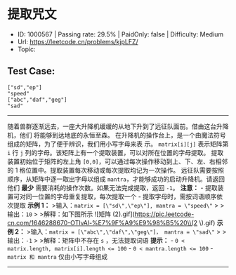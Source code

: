 # 提取咒文                                                           

* ID: 1000567 | Passing rate: 29.5% | PaidOnly: false  | Difficulty: Medium 
* Url: https://leetcode.cn/problems/kjpLFZ/ 
* Topic:  

## Test Case:

```
["sd","ep"]
"speed"
["abc","daf","geg"]
"sad"
```

---

随着兽群逐渐远去，一座大升降机缓缓的从地下升到了远征队面前。借由这台升降机，他们
将能够到达地底的永恒至森。
在升降机的操作台上，是一个由魔法符号组成的矩阵，为了便于辨识，我们用小写字母来表
示。 `matrix[i][j]` 表示矩阵第 `i` 行 `j`
列的字母。该矩阵上有一个提取装置，可以对所在位置的字母提取。
提取装置初始位于矩阵的左上角 `[0,0]`，可以通过每次操作移动到上、下、左、右相邻的
1 格位置中。提取装置每次移动或每次提取均记为一次操作。
远征队需要按照顺序，从矩阵中逐一取出字母以组成
`mantra`，才能够成功的启动升降机。请返回他们 **最少**
需要消耗的操作次数。如果无法完成提取，返回 `-1`。 **注意：** -
提取装置可对同一位置的字母重复提取，每次提取一个 -
提取字母时，需按词语顺序依次提取 **示例 1：** >输入：`matrix = [\"sd\",\"ep\"],
mantra = \"speed\"` > >输出：`10` > >解释：如下图所示 ![矩阵
(2).gif](https://pic.leetcode-cn.com/1646288670-OTlvAl-%E7%9F%A9%E9%98%B5%20\\(2
\\).gif) **示例 2：** >输入：`matrix = [\"abc\",\"daf\",\"geg\"]， mantra =
\"sad\"` > >输出：`-1` > >解释：矩阵中不存在 `s` ，无法提取词语 **提示：** - `0
< matrix.length, matrix[i].length <= 100` - `0 < mantra.length <= 100` - `matrix
和 mantra` 仅由小写字母组成

---